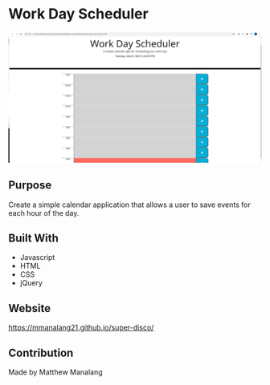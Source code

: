# Work Day Scheduler

<img src="./assets/images/workdayscheduler.png" alt="workdayscheduler">

## Purpose
Create a simple calendar application that allows a user to save events for each hour of the day.

## Built With
* Javascript
* HTML
* CSS
* jQuery

## Website
https://mmanalang21.github.io/super-disco/

## Contribution
Made by Matthew Manalang
